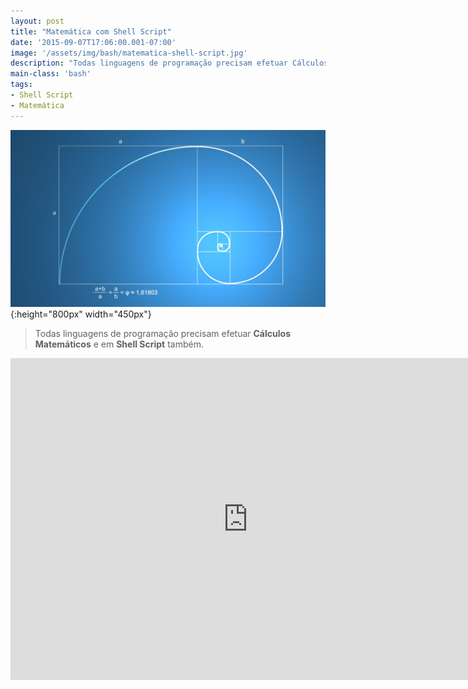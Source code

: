 ```yaml
---
layout: post
title: "Matemática com Shell Script"
date: '2015-09-07T17:06:00.001-07:00'
image: '/assets/img/bash/matematica-shell-script.jpg'
description: "Todas linguagens de programação precisam efetuar Cálculos Matemáticos e em Shell Script também."
main-class: 'bash'
tags:
- Shell Script
- Matemática
---
```


![Matemática com Shell Script](/assets/img/bash/matematica-shell-script.jpg "Matemática com Shell Script"){:height="800px" width="450px"}


> Todas linguagens de programação precisam efetuar __Cálculos Matemáticos__ e em __Shell Script__ também. 

<iframe allowfullscreen="" frameborder="0" height="515" src="https://www.youtube.com/embed/FAiEAk0AF-g" width="760"></iframe>
